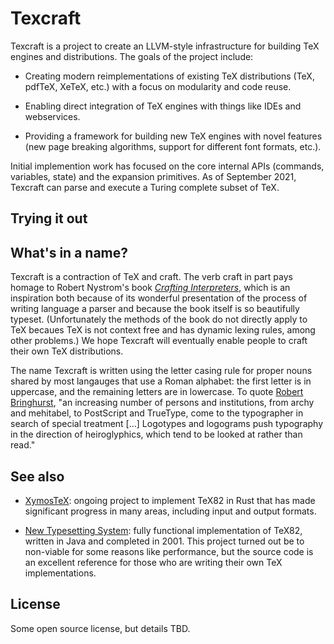 # Texcraft

Texcraft is a project to create an LLVM-style infrastructure for building TeX engines and distributions.
The goals of the project include:

- Creating modern reimplementations of existing TeX distributions (TeX, pdfTeX, XeTeX, etc.)
    with a focus on modularity and code reuse.

- Enabling direct integration of TeX engines with things like IDEs and webservices. 

- Providing a framework for building new TeX engines with novel features (new page
    breaking algorithms, support for different font formats, etc.).

Initial implemention work has focused on the core internal APIs (commands, variables, state)
    and the expansion primitives.
As of September 2021, Texcraft can parse and execute a Turing complete subset of TeX.


## Trying it out



## What's in a name?

Texcraft is a contraction of TeX and craft.
The verb craft in part pays homage to Robert Nystrom's book [_Crafting Interpreters_](https://craftinginterpreters.com/),
    which is an inspiration both because of its wonderful presentation of the process of writing language a parser and
    because the book itself is so beautifully typeset.
(Unfortunately the methods of the book do not directly apply to TeX becaues TeX is not context free
    and has dynamic lexing rules, among other problems.)
We hope Texcraft will eventually enable people to craft their own TeX distributions.

The name Texcraft is written using the letter casing rule for proper nouns shared by most langauges that use a Roman alphabet:
    the first letter is in uppercase, and the remaining letters are in lowercase.
To quote [Robert Bringhurst](https://en.wikipedia.org/wiki/The_Elements_of_Typographic_Style), 
    "an increasing number of persons and institutions, from archy and mehitabel,
    to PostScript and TrueType, come to the typographer in search of special treatment
    \[...\] Logotypes and logograms push typography in the direction of heiroglyphics, which
    tend to be looked at rather than read."

## See also

- [XymosTeX](https://github.com/xymostech/XymosTeX): ongoing project to implement TeX82 in Rust that has made
    significant progress in many areas, including input and output formats.

- [New Typesetting System](https://github.com/jamespfennell/new-typesetting-system):
    fully functional implementation of TeX82, written in Java and completed in 2001.
    This project turned out be to non-viable for some reasons like performance, but the source code is an excellent
    reference for those who are writing their own TeX implementations.

## License

Some open source license, but details TBD.



